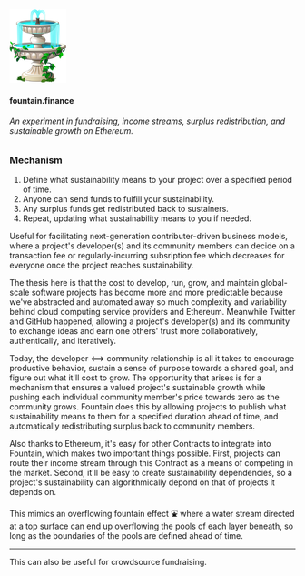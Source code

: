 <img src="imgs/fountain.png" alt="Fountain" width="100"/>

#### fountain.finance

###### An experiment in fundraising, income streams, surplus redistribution, and sustainable growth on Ethereum.

### Mechanism

1. Define what sustainability means to your project over a specified period of time.
2. Anyone can send funds to fulfill your sustainability.
3. Any surplus funds get redistributed back to sustainers.
4. Repeat, updating what sustainability means to you if needed.

Useful for facilitating next-generation contributer-driven business models, where a project's developer(s) and its community members can decide on a transaction fee or regularly-incurring subsription fee which decreases for everyone once the project reaches sustainability.

The thesis here is that the cost to develop, run, grow, and maintain global-scale software projects has become more and more predictable because we've abstracted and automated away so much complexity and variability behind cloud computing service providers and Ethereum. Meanwhile Twitter and GitHub happened, allowing a project's developer(s) and its community to exchange ideas and earn one others' trust more collaboratively, authentically, and iteratively. 

Today, the developer <==> community relationship is all it takes to encourage productive behavior, sustain a sense of purpose towards a shared goal, and figure out what it'll cost to grow. The opportunity that arises is for a mechanism that ensures a valued project's sustainable growth while pushing each individual community member's price towards zero as the community grows. Fountain does this by allowing projects to publish what sustainability means to them for a specified duration ahead of time, and automatically redistributing surplus back to community members.

Also thanks to Ethereum, it's easy for other Contracts to integrate into Fountain, which makes two important things possible. First, projects can route their income stream through this Contract as a means of competing in the market. Second, it'll be easy to create sustainability dependencies, so a project's sustainability can algorithmically depond on that of projects it depends on. 

This mimics an overflowing fountain effect ⛲️ where a water stream directed at a top surface can end up overflowing the pools of each layer beneath, so long as the boundaries of the pools are defined ahead of time.  ️ 


___

This can also be useful for crowdsource fundraising.